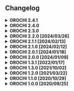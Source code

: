 ## Changelog
<details>
  <summary><b>OROCHI 2.4.1</b></summary>

  * Misp configuration is not working [[#1359](https://github.com/LDO-CERT/orochi/issues/1359)]

</details>

<details>
  <summary><b>OROCHI 2.4.0</b></summary>

  * Update js libs (coloris, bootstrap toast)
  * Replace drf with django-ninja [[#1073](https://github.com/LDO-CERT/orochi/issues/1073)]
  * Management task on workers [[#272](https://github.com/LDO-CERT/orochi/issues/272)]
  * dask Dashboard Diagnostics authenticated [[#1308](https://github.com/LDO-CERT/orochi/issues/1308)]

</details>

<details>
  <summary><b>OROCHI 2.3.0</b></summary>

  * Removed elasticsearch
  * Add clamav volume to keep antivirus updated
  * Recompile rules via admin command
  * Add experimental support for ARM64
  * Manage BodyFile file in timeliner plugin
  * export/import [[#1102](https://github.com/LDO-CERT/orochi/issues/1102)]
  * signal for dump/result changes are very verbose [[#1074](https://github.com/LDO-CERT/orochi/issues/1074)]
  * replace drf & co. with django-ninja [[#1073](https://github.com/LDO-CERT/orochi/issues/1073)]
  * Add Two-Factor Authentication [[#1099](https://github.com/LDO-CERT/orochi/issues/1099)]
  * Admin: Assign multiple dumps to user [[#1082](https://github.com/LDO-CERT/orochi/issues/1082)]
  * Multi-arch build and images [[#1098](https://github.com/LDO-CERT/orochi/issues/1098)]
  * Custom logo in the login page [[#1083](https://github.com/LDO-CERT/orochi/issues/1083)]
</details>

<details>
  <summary><b>OROCHI 2.2.0 [2024/03/26]</b></summary>

  * Upload ntoskrnl.exe and generate symbol [[#1020](https://github.com/LDO-CERT/orochi/issues/1020)]
  * evaluate possibility to switch from daphne to uvicorn for asgi [[#982](https://github.com/LDO-CERT/orochi/issues/982)]
  * Improve path flexibility for local import [[#451](https://github.com/LDO-CERT/orochi/issues/451)]
  * uv for installing requirements [[#1030](https://github.com/LDO-CERT/orochi/issues/1030)]
  * Read only users for educational. [[#947](https://github.com/LDO-CERT/orochi/issues/947)]
  * Add use case example with API. [[#248](https://github.com/LDO-CERT/orochi/issues/248)]
  * put custom plugins under volatility3 /plugins/ [[#1068](https://github.com/LDO-CERT/orochi/issues/1068)]
  * Improve tree rendered plugins
  * Execute Regipy plugins on windows images
</details>

<details>
  <summary><b>OROCHI 2.1.1 [2024/02/13]</b></summary>

  * ADD more info on foreign addr in netstat [[#494](https://github.com/LDO-CERT/orochi/issues/494)]
  * Expand/Collapse folders [[#1006](https://github.com/LDO-CERT/orochi/issues/1006)]
</details>

<details>
  <summary><b>OROCHI 2.1.0 [2024/02/12]</b></summary>

  * add possibility to download all symbols from a given ISF URL [[#1007](https://github.com/LDO-CERT/orochi/issues/1007)]
  * organize memory dumps in folders [[#1006](https://github.com/LDO-CERT/orochi/issues/1006)]
  * show plugins description with mouse over text [[#1000](https://github.com/LDO-CERT/orochi/issues/1000)]
  * Add comment to dump [[#988](https://github.com/LDO-CERT/orochi/issues/988)]
  * Add download button for uploaded dumps [[#983](https://github.com/LDO-CERT/orochi/issues/984)]
  * Store exctracted dump info in elastic [[#983](https://github.com/LDO-CERT/orochi/issues/983)]
  * sort & filter on uploaded dumps [[#968](https://github.com/LDO-CERT/orochi/issues/968)]
  * Run plugin on multiple images [[#951](https://github.com/LDO-CERT/orochi/issues/951)]
  * Ldap support [[#948](https://github.com/LDO-CERT/orochi/issues/948)]
  * Symbols management [[#918](https://github.com/LDO-CERT/orochi/issues/918)]
  * Custom Symbol Table Files [[#695](https://github.com/LDO-CERT/orochi/issues/695)]
  * BUG: if docker fails while plugin is running it'll remain running forever [[#81](https://github.com/LDO-CERT/orochi/issues/81)]
</details>

<details>
  <summary><b>OROCHI 2.0.1 [2024/01/18]</b></summary>

  * Add tree visualization for other plugin
  * Add support for linux dump
  * Paginate analysis results in table  [[#975](https://github.com/LDO-CERT/orochi/issues/975)]
  * error passing CSRF_TRUSTED_ORIGINS  [[#976](https://github.com/LDO-CERT/orochi/issues/976)]
</details>

<details>
  <summary><b>OROCHI 2.0.0 [2024/01/09]</b></summary>

  * Update libs and UI
  * Re-Run default enabled plugins [[#950](https://github.com/LDO-CERT/orochi/issues/950)]
  * Pending task count [[#255](https://github.com/LDO-CERT/orochi/issues/255)]
  * Update vt python libs
</details>

<details>
  <summary><b>OROCHI 1.3.1 [2022/01/17]</b></summary>

  * Unzip password protected file [#484](https://github.com/LDO-CERT/orochi/issues/484)
  * Md5 support for dumped files [#489](https://github.com/LDO-CERT/orochi/issues/489)
  * Improve elasticsearch details [#462](https://github.com/LDO-CERT/orochi/issues/462)
  * Add info for uploaded dumps [#488](https://github.com/LDO-CERT/orochi/issues/488)
  * HEX viewer [#495](https://github.com/LDO-CERT/orochi/issues/495)
</details>

<details>
  <summary><b>OROCHI 1.3.0 [2021/10/02]</b></summary>

  * Manage custom plugins [#245](https://github.com/LDO-CERT/orochi/issues/245)
  * YARA rules management [#28](https://github.com/LDO-CERT/orochi/issues/28)
  * Manage results with more than 10k rows [#3](https://github.com/LDO-CERT/orochi/issues/3)
  * Added docker-compose for swarm [#252](https://github.com/LDO-CERT/orochi/issues/252) with documentation [#257](https://github.com/LDO-CERT/orochi/issues/257)
  * Improved search [#271](https://github.com/LDO-CERT/orochi/issues/271)
  * Use multi-stage builds [#242](https://github.com/LDO-CERT/orochi/issues/242)
  * Pre built images available on [ghcr](https://github.com/orgs/LDO-CERT/packages?repo_name=orochi) for a faster deployment
</details>

<details>
  <summary><b>OROCHI 1.2.0  [2021/03/22]</b></summary>

  * Yara management
  * Symbols support check for linux/mac
  * Symbols download helper for missing ones
  * Improved dask logging
  * Added Bookmarks
  * Added MISP export
  * Clear cache when worker start (useful in swarm mode)
  * Added page autorefresh control
</details>

<details>
  <summary><b>OROCHI 1.1.0 [2020/10/29]</b></summary>

  * API: dump workflow can be done from api
  * Volatility: support for new file interface
</details>

<details>
  <summary><b>OROCHI 1.0.0 [2020/09/25]</b></summary>

  * execute Volatility 3 plugins and show results in table
  * plugins parameters support
  * custom template for timeliner, pstree
  * compare multiple plugin results in tabular format
  * compare 2 plugin results in json diff
  * automatic scan dump files with clamav and virustotal
  * automatic parsing of hives with regipy
</details>

